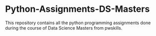 # Python-Assignments-DS-Masters
This repository contains all the python programming assignments done during the course of Data Science Masters from pwskills.
